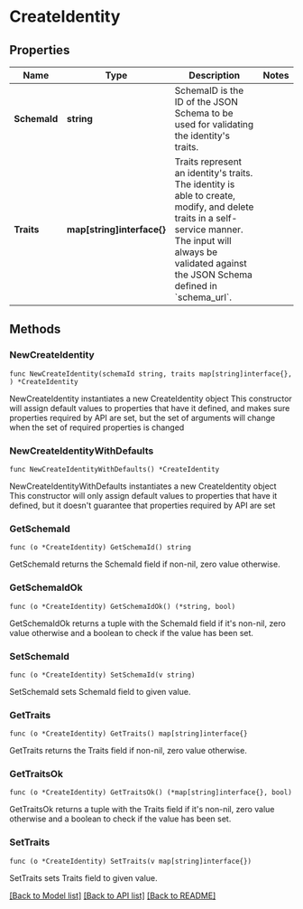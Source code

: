 # CreateIdentity

## Properties

Name | Type | Description | Notes
------------ | ------------- | ------------- | -------------
**SchemaId** | **string** | SchemaID is the ID of the JSON Schema to be used for validating the identity&#39;s traits. | 
**Traits** | **map[string]interface{}** | Traits represent an identity&#39;s traits. The identity is able to create, modify, and delete traits in a self-service manner. The input will always be validated against the JSON Schema defined in &#x60;schema_url&#x60;. | 

## Methods

### NewCreateIdentity

`func NewCreateIdentity(schemaId string, traits map[string]interface{}, ) *CreateIdentity`

NewCreateIdentity instantiates a new CreateIdentity object
This constructor will assign default values to properties that have it defined,
and makes sure properties required by API are set, but the set of arguments
will change when the set of required properties is changed

### NewCreateIdentityWithDefaults

`func NewCreateIdentityWithDefaults() *CreateIdentity`

NewCreateIdentityWithDefaults instantiates a new CreateIdentity object
This constructor will only assign default values to properties that have it defined,
but it doesn't guarantee that properties required by API are set

### GetSchemaId

`func (o *CreateIdentity) GetSchemaId() string`

GetSchemaId returns the SchemaId field if non-nil, zero value otherwise.

### GetSchemaIdOk

`func (o *CreateIdentity) GetSchemaIdOk() (*string, bool)`

GetSchemaIdOk returns a tuple with the SchemaId field if it's non-nil, zero value otherwise
and a boolean to check if the value has been set.

### SetSchemaId

`func (o *CreateIdentity) SetSchemaId(v string)`

SetSchemaId sets SchemaId field to given value.


### GetTraits

`func (o *CreateIdentity) GetTraits() map[string]interface{}`

GetTraits returns the Traits field if non-nil, zero value otherwise.

### GetTraitsOk

`func (o *CreateIdentity) GetTraitsOk() (*map[string]interface{}, bool)`

GetTraitsOk returns a tuple with the Traits field if it's non-nil, zero value otherwise
and a boolean to check if the value has been set.

### SetTraits

`func (o *CreateIdentity) SetTraits(v map[string]interface{})`

SetTraits sets Traits field to given value.



[[Back to Model list]](../README.md#documentation-for-models) [[Back to API list]](../README.md#documentation-for-api-endpoints) [[Back to README]](../README.md)


